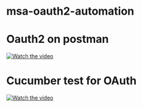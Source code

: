 # msa-oauth2-automation

<html>
<body>
<h1>Oauth2 on postman</h1>

[![Watch the video](https://user-images.githubusercontent.com/19589895/32090828-06cd5654-bb0f-11e7-8379-367590ee44ff.png)](https://youtu.be/I_uuR3_jVKQ)
<h1>Cucumber test for OAuth</h1>

[![Watch the video](https://user-images.githubusercontent.com/19589895/32090920-70f37a2c-bb0f-11e7-9bca-074418db3f05.png)](https://youtu.be/pRZAGRbHGPk)
</body>
</html>

